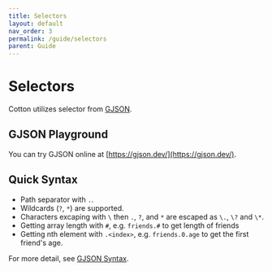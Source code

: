 ```yaml
---
title: Selectors
layout: default
nav_order: 3
permalink: /guide/selectors
parent: Guide
---
```


# Selectors

Cotton utilizes selector from [GJSON](https://github.com/tidwall/gjson/blob/master/SYNTAX.md).

## GJSON Playground

You can try GJSON online at [https://gjson.dev/](https://gjson.dev/).

## Quick Syntax

* Path separator with `.`.
* Wildcards (`?`, `*`) are supported.
* Characters excaping with `\` then `.`, `?`, and `*` are escaped as `\.`, `\?` and `\*`.
* Getting array length with `#`, e.g. `friends.#` to get length of friends
* Getting nth element with `.<index>`, e.g. `friends.0.age` to get the first friend's age.

For more detail, see [GJSON Syntax](https://github.com/tidwall/gjson/blob/master/SYNTAX.md).